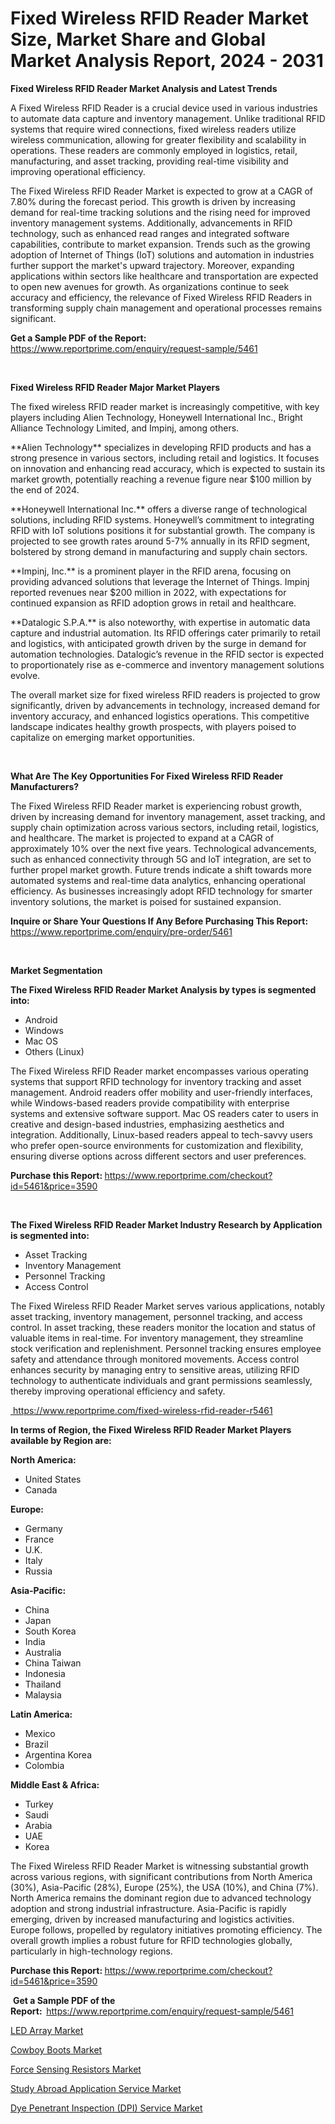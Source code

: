 <p><h1>Fixed Wireless RFID Reader Market Size, Market Share and Global Market Analysis Report, 2024 - 2031</h1></p><p><strong>Fixed Wireless RFID Reader Market Analysis and Latest Trends</strong></p>
<p><p>A Fixed Wireless RFID Reader is a crucial device used in various industries to automate data capture and inventory management. Unlike traditional RFID systems that require wired connections, fixed wireless readers utilize wireless communication, allowing for greater flexibility and scalability in operations. These readers are commonly employed in logistics, retail, manufacturing, and asset tracking, providing real-time visibility and improving operational efficiency.</p><p>The Fixed Wireless RFID Reader Market is expected to grow at a CAGR of 7.80% during the forecast period. This growth is driven by increasing demand for real-time tracking solutions and the rising need for improved inventory management systems. Additionally, advancements in RFID technology, such as enhanced read ranges and integrated software capabilities, contribute to market expansion. Trends such as the growing adoption of Internet of Things (IoT) solutions and automation in industries further support the market's upward trajectory. Moreover, expanding applications within sectors like healthcare and transportation are expected to open new avenues for growth. As organizations continue to seek accuracy and efficiency, the relevance of Fixed Wireless RFID Readers in transforming supply chain management and operational processes remains significant.</p></p>
<p><strong>Get a Sample PDF of the Report:&nbsp;</strong> <a href="https://www.reportprime.com/enquiry/request-sample/5461?utm_campaign=950&utm_medium=2&utm_source=Github&utm_content=ia&utm_term=27112024&utm_id=fixed-wireless-rfid-reader">https://www.reportprime.com/enquiry/request-sample/5461</a></p>
<p>&nbsp;</p>
<p><strong>Fixed Wireless RFID Reader Major Market Players</strong></p>
<p><p>The fixed wireless RFID reader market is increasingly competitive, with key players including Alien Technology, Honeywell International Inc., Bright Alliance Technology Limited, and Impinj, among others. </p><p>**Alien Technology** specializes in developing RFID products and has a strong presence in various sectors, including retail and logistics. It focuses on innovation and enhancing read accuracy, which is expected to sustain its market growth, potentially reaching a revenue figure near $100 million by the end of 2024.</p><p>**Honeywell International Inc.** offers a diverse range of technological solutions, including RFID systems. Honeywell’s commitment to integrating RFID with IoT solutions positions it for substantial growth. The company is projected to see growth rates around 5-7% annually in its RFID segment, bolstered by strong demand in manufacturing and supply chain sectors.</p><p>**Impinj, Inc.** is a prominent player in the RFID arena, focusing on providing advanced solutions that leverage the Internet of Things. Impinj reported revenues near $200 million in 2022, with expectations for continued expansion as RFID adoption grows in retail and healthcare.</p><p>**Datalogic S.P.A.** is also noteworthy, with expertise in automatic data capture and industrial automation. Its RFID offerings cater primarily to retail and logistics, with anticipated growth driven by the surge in demand for automation technologies. Datalogic’s revenue in the RFID sector is expected to proportionately rise as e-commerce and inventory management solutions evolve.</p><p>The overall market size for fixed wireless RFID readers is projected to grow significantly, driven by advancements in technology, increased demand for inventory accuracy, and enhanced logistics operations. This competitive landscape indicates healthy growth prospects, with players poised to capitalize on emerging market opportunities.</p></p>
<p>&nbsp;</p>
<p><strong>What Are The Key Opportunities For Fixed Wireless RFID Reader Manufacturers?</strong></p>
<p><p>The Fixed Wireless RFID Reader market is experiencing robust growth, driven by increasing demand for inventory management, asset tracking, and supply chain optimization across various sectors, including retail, logistics, and healthcare. The market is projected to expand at a CAGR of approximately 10% over the next five years. Technological advancements, such as enhanced connectivity through 5G and IoT integration, are set to further propel market growth. Future trends indicate a shift towards more automated systems and real-time data analytics, enhancing operational efficiency. As businesses increasingly adopt RFID technology for smarter inventory solutions, the market is poised for sustained expansion.</p></p>
<p><strong>Inquire or Share Your Questions If Any Before Purchasing This Report:</strong> <a href="https://www.reportprime.com/enquiry/pre-order/5461?utm_campaign=950&utm_medium=2&utm_source=Github&utm_content=ia&utm_term=27112024&utm_id=fixed-wireless-rfid-reader">https://www.reportprime.com/enquiry/pre-order/5461</a></p>
<p>&nbsp;</p>
<p><strong>Market Segmentation</strong></p>
<p><strong>The Fixed Wireless RFID Reader Market Analysis by types is segmented into:</strong></p>
<p><ul><li>Android</li><li>Windows</li><li>Mac OS</li><li>Others (Linux)</li></ul></p>
<p><p>The Fixed Wireless RFID Reader market encompasses various operating systems that support RFID technology for inventory tracking and asset management. Android readers offer mobility and user-friendly interfaces, while Windows-based readers provide compatibility with enterprise systems and extensive software support. Mac OS readers cater to users in creative and design-based industries, emphasizing aesthetics and integration. Additionally, Linux-based readers appeal to tech-savvy users who prefer open-source environments for customization and flexibility, ensuring diverse options across different sectors and user preferences.</p></p>
<p><strong>Purchase this Report:&nbsp;</strong><a href="https://www.reportprime.com/checkout?id=5461&price=3590&utm_campaign=950&utm_medium=2&utm_source=Github&utm_content=ia&utm_term=27112024&utm_id=fixed-wireless-rfid-reader">https://www.reportprime.com/checkout?id=5461&price=3590</a></p>
<p>&nbsp;</p>
<p><strong>The Fixed Wireless RFID Reader Market Industry Research by Application is segmented into:</strong></p>
<p><ul><li>Asset Tracking</li><li>Inventory Management</li><li>Personnel Tracking</li><li>Access Control</li></ul></p>
<p><p>The Fixed Wireless RFID Reader Market serves various applications, notably asset tracking, inventory management, personnel tracking, and access control. In asset tracking, these readers monitor the location and status of valuable items in real-time. For inventory management, they streamline stock verification and replenishment. Personnel tracking ensures employee safety and attendance through monitored movements. Access control enhances security by managing entry to sensitive areas, utilizing RFID technology to authenticate individuals and grant permissions seamlessly, thereby improving operational efficiency and safety.</p></p>
<p><a href="https://www.reportprime.com/fixed-wireless-rfid-reader-r5461?utm_campaign=950&utm_medium=2&utm_source=Github&utm_content=ia&utm_term=27112024&utm_id=fixed-wireless-rfid-reader">&nbsp;https://www.reportprime.com/fixed-wireless-rfid-reader-r5461</a></p>
<p><strong>In terms of Region, the Fixed Wireless RFID Reader Market Players available by Region are:</strong></p>
<p>
    <p> <strong> North America: </strong>
        <ul>
            <li>United States</li>
            <li>Canada</li>
        </ul>
        </p> 
    <p> <strong> Europe: </strong>
        <ul>
            <li>Germany</li>
            <li>France</li>
            <li>U.K.</li>
            <li>Italy</li>
            <li>Russia</li>
        </ul>
        </p> 
    <p> <strong> Asia-Pacific: </strong>
        <ul>
            <li>China</li>
            <li>Japan</li>
            <li>South Korea</li>
            <li>India</li>
            <li>Australia</li>
            <li>China Taiwan</li>
            <li>Indonesia</li>
            <li>Thailand</li>
            <li>Malaysia</li>
        </ul>
        </p> 
    <p> <strong> Latin America: </strong>
        <ul>
            <li>Mexico</li>
            <li>Brazil</li>
            <li>Argentina Korea</li>
            <li>Colombia</li>
        </ul>
        </p> 
    <p> <strong> Middle East & Africa: </strong>
        <ul>
            <li>Turkey</li>
            <li>Saudi</li>
            <li>Arabia</li>
            <li>UAE</li>
            <li>Korea</li>
        </ul>
    </p>
    </p>
<p><p>The Fixed Wireless RFID Reader Market is witnessing substantial growth across various regions, with significant contributions from North America (30%), Asia-Pacific (28%), Europe (25%), the USA (10%), and China (7%). North America remains the dominant region due to advanced technology adoption and strong industrial infrastructure. Asia-Pacific is rapidly emerging, driven by increased manufacturing and logistics activities. Europe follows, propelled by regulatory initiatives promoting efficiency. The overall growth implies a robust future for RFID technologies globally, particularly in high-technology regions.</p></p>
<p><strong>Purchase this Report: </strong><a href="https://www.reportprime.com/checkout?id=5461&price=3590&utm_campaign=950&utm_medium=2&utm_source=Github&utm_content=ia&utm_term=27112024&utm_id=fixed-wireless-rfid-reader">https://www.reportprime.com/checkout?id=5461&price=3590</a></p>
<p>&nbsp;<strong>Get a Sample PDF of the Report:&nbsp;&nbsp;</strong><a href="https://www.reportprime.com/enquiry/request-sample/5461?utm_campaign=950&utm_medium=2&utm_source=Github&utm_content=ia&utm_term=27112024&utm_id=fixed-wireless-rfid-reader">https://www.reportprime.com/enquiry/request-sample/5461</a></p>
<p><strong></strong></p>
<p><p><a href="https://www.linkedin.com/pulse/led-array-market-analysis-report-2024-2031-cagr-149-essential-r2qrf?utm_campaign=950&utm_medium=2&utm_source=Github&utm_content=ia&utm_term=27112024&utm_id=fixed-wireless-rfid-reader">LED Array Market</a></p><p><a href="https://www.linkedin.com/pulse/cowboy-boots-mosaic-piecing-together-global-market-dynamics-7xnwe?utm_campaign=950&utm_medium=2&utm_source=Github&utm_content=ia&utm_term=27112024&utm_id=fixed-wireless-rfid-reader">Cowboy Boots Market</a></p><p><a href="https://github.com/OlenFleming68/Market-Research-Report-List-1/blob/main/force-sensing-resistors-market.md?utm_campaign=950&utm_medium=2&utm_source=Github&utm_content=ia&utm_term=27112024&utm_id=fixed-wireless-rfid-reader">Force Sensing Resistors Market</a></p><p><a href="https://issuu.com/reportprime-2/docs/study-abroad-application-service-ma_1835a01bbeb5f0?utm_campaign=950&utm_medium=2&utm_source=Github&utm_content=ia&utm_term=27112024&utm_id=fixed-wireless-rfid-reader">Study Abroad Application Service Market</a></p><p><a href="https://issuu.com/reportprime-2/docs/dye-penetrant-inspection-dpi-servic_77d9f4210ac812?utm_campaign=950&utm_medium=2&utm_source=Github&utm_content=ia&utm_term=27112024&utm_id=fixed-wireless-rfid-reader">Dye Penetrant Inspection (DPI) Service Market</a></p></p>